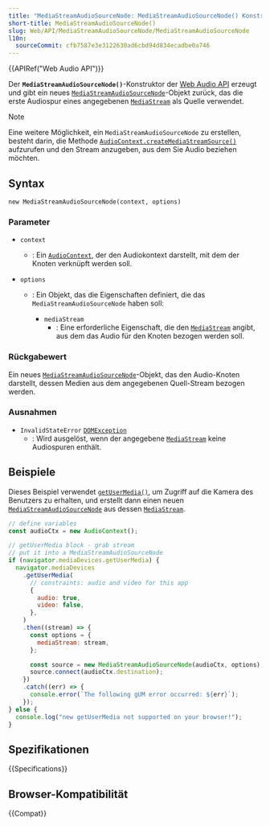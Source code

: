 ```yaml
---
title: "MediaStreamAudioSourceNode: MediaStreamAudioSourceNode() Konstruktor"
short-title: MediaStreamAudioSourceNode()
slug: Web/API/MediaStreamAudioSourceNode/MediaStreamAudioSourceNode
l10n:
  sourceCommit: cfb7587e3e3122630ad6cbd94d834ecadbe0a746
---
```


{{APIRef("Web Audio API")}}

Der **`MediaStreamAudioSourceNode()`**-Konstruktor der [Web Audio API](/de/docs/Web/API/Web_Audio_API) erzeugt und gibt ein neues [`MediaStreamAudioSourceNode`](/de/docs/Web/API/MediaStreamAudioSourceNode)-Objekt zurück, das die erste Audiospur eines angegebenen [`MediaStream`](/de/docs/Web/API/MediaStream) als Quelle verwendet.

> [!NOTE]
> Eine weitere Möglichkeit, ein
> `MediaStreamAudioSourceNode` zu erstellen, besteht darin, die Methode [`AudioContext.createMediaStreamSource()`](/de/docs/Web/API/AudioContext/createMediaStreamSource) aufzurufen und den Stream anzugeben, aus dem Sie Audio beziehen möchten.

## Syntax

```js-nolint
new MediaStreamAudioSourceNode(context, options)
```

### Parameter

- `context`
  - : Ein [`AudioContext`](/de/docs/Web/API/AudioContext), der den Audiokontext darstellt, mit dem der Knoten verknüpft werden soll.
- `options`

  - : Ein Objekt, das die Eigenschaften definiert, die das `MediaStreamAudioSourceNode` haben soll:

    - `mediaStream`
      - : Eine erforderliche Eigenschaft, die den [`MediaStream`](/de/docs/Web/API/MediaStream) angibt, aus dem das Audio für den Knoten bezogen werden soll.

### Rückgabewert

Ein neues [`MediaStreamAudioSourceNode`](/de/docs/Web/API/MediaStreamAudioSourceNode)-Objekt, das den Audio-Knoten darstellt, dessen Medien aus dem angegebenen Quell-Stream bezogen werden.

### Ausnahmen

- `InvalidStateError` [`DOMException`](/de/docs/Web/API/DOMException)
  - : Wird ausgelöst, wenn der angegebene [`MediaStream`](/de/docs/Web/API/MediaStream) keine Audiospuren enthält.

## Beispiele

Dieses Beispiel verwendet [`getUserMedia()`](/de/docs/Web/API/MediaDevices/getUserMedia), um Zugriff auf die Kamera des Benutzers zu erhalten, und erstellt dann einen neuen [`MediaStreamAudioSourceNode`](/de/docs/Web/API/MediaStreamAudioSourceNode) aus dessen [`MediaStream`](/de/docs/Web/API/MediaStream).

```js
// define variables
const audioCtx = new AudioContext();

// getUserMedia block - grab stream
// put it into a MediaStreamAudioSourceNode
if (navigator.mediaDevices.getUserMedia) {
  navigator.mediaDevices
    .getUserMedia(
      // constraints: audio and video for this app
      {
        audio: true,
        video: false,
      },
    )
    .then((stream) => {
      const options = {
        mediaStream: stream,
      };

      const source = new MediaStreamAudioSourceNode(audioCtx, options);
      source.connect(audioCtx.destination);
    })
    .catch((err) => {
      console.error(`The following gUM error occurred: ${err}`);
    });
} else {
  console.log("new getUserMedia not supported on your browser!");
}
```

## Spezifikationen

{{Specifications}}

## Browser-Kompatibilität

{{Compat}}
